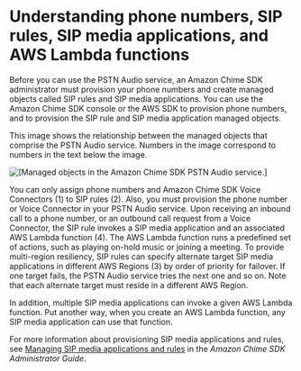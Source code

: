 # Understanding phone numbers, SIP rules, SIP media applications, and AWS Lambda functions<a name="using-lambda"></a>

Before you can use the PSTN Audio service, an Amazon Chime SDK administrator must provision your phone numbers and create managed objects called SIP rules and SIP media applications\. You can use the Amazon Chime SDK console or the AWS SDK to provision phone numbers, and to provision the SIP rule and SIP media application managed objects\.

This image shows the relationship between the managed objects that comprise the PSTN Audio service\. Numbers in the image correspond to numbers in the text below the image\.

![\[Managed objects in the Amazon Chime SDK PSTN Audio service.\]](http://docs.aws.amazon.com/chime-sdk/latest/dg/images/pstn-diagram2.png)

You can only assign phone numbers and Amazon Chime SDK Voice Connectors \(1\) to SIP rules \(2\)\. Also, you must provision the phone number or Voice Connector in your PSTN Audio service\. Upon receiving an inbound call to a phone number, or an outbound call request from a Voice Connector, the SIP rule invokes a SIP media application and an associated AWS Lambda function \(4\)\. The AWS Lambda function runs a predefined set of actions, such as playing on\-hold music or joining a meeting\. To provide multi\-region resiliency, SIP rules can specify alternate target SIP media applications in different AWS Regions \(3\) by order of priority for failover\. If one target fails, the PSTN Audio service tries the next one and so on\. Note that each alternate target must reside in a different AWS Region\. 

In addition, multiple SIP media applications can invoke a given AWS Lambda function\. Put another way, when you create an AWS Lambda function, any SIP media application can use that function\.

For more information about provisioning SIP media applications and rules, see [Managing SIP media applications and rules](https://docs.aws.amazon.com/chime-sdk/latest/ag/manage-sip-applications.html) in the *Amazon Chime SDK Administrator Guide*\.